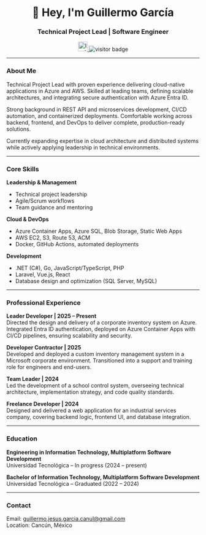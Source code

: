 <h1 align="center">👋 Hey, I'm Guillermo García</h1>
<h3 align="center">Technical Project Lead | Software Engineer</h3>

<div align="center">
  <a href="https://profile.indeed.com/?hl=es_MX&co=MX&from=gnav-homepage" target="_blank">
    <img src="https://cdn.worldvectorlogo.com/logos/indeed-logo.svg" height="25" alt="Indeed logo" />
  </a>
  <img src="https://visitor-badge.laobi.icu/badge?page_id=GuillermoSM33.GuillermoSM33" alt="visitor badge"/>
</div>

---

### About Me

Technical Project Lead with proven experience delivering cloud-native applications in Azure and AWS. Skilled at leading teams, defining scalable architectures, and integrating secure authentication with Azure Entra ID.  

Strong background in REST API and microservices development, CI/CD automation, and containerized deployments. Comfortable working across backend, frontend, and DevOps to deliver complete, production-ready solutions.  

Currently expanding expertise in cloud architecture and distributed systems while actively applying leadership in technical environments.

---

### Core Skills

**Leadership & Management**  
- Technical project leadership  
- Agile/Scrum workflows  
- Team guidance and mentoring  

**Cloud & DevOps**  
- Azure Container Apps, Azure SQL, Blob Storage, Static Web Apps  
- AWS EC2, S3, Route 53, ACM  
- Docker, GitHub Actions, automated deployments  

**Development**  
- .NET (C#), Go, JavaScript/TypeScript, PHP  
- Laravel, Vue.js, React  
- Database design and optimization (SQL Server, MySQL)  

---

### Professional Experience

**Leader Developer | 2025 – Present**  
Directed the design and delivery of a corporate inventory system on Azure. Integrated Entra ID authentication, deployed on Azure Container Apps with CI/CD pipelines, ensuring scalability and security.

**Developer Contractor | 2025**  
Developed and deployed a custom inventory management system in a Microsoft corporate environment. Transitioned into a support and training role for engineers and end-users.

**Team Leader | 2024**  
Led the development of a school control system, overseeing technical architecture, implementation strategy, and code quality standards.

**Freelance Developer | 2024**  
Designed and delivered a web application for an industrial services company, covering backend logic, frontend UI, and database integration.

---

### Education

**Engineering in Information Technology, Multiplatform Software Development**  
Universidad Tecnológica – In progress (2024 – present)  

**Bachelor of Information Technology, Multiplatform Software Development**  
Universidad Tecnológica – Graduated (2022 – 2024)  

---

### Contact

Email: guillermo.jesus.garcia.canul@gmail.com  
Location: Cancún, México
